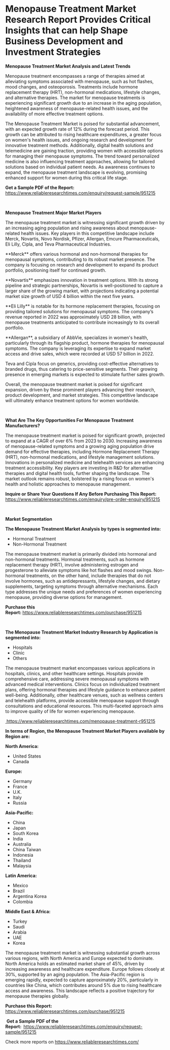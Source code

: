<p><h1>Menopause Treatment Market Research Report Provides Critical Insights that can help Shape Business Development and Investment Strategies</h1></p><p><strong>Menopause Treatment Market Analysis and Latest Trends</strong></p>
<p><p>Menopause treatment encompasses a range of therapies aimed at alleviating symptoms associated with menopause, such as hot flashes, mood changes, and osteoporosis. Treatments include hormone replacement therapy (HRT), non-hormonal medications, lifestyle changes, and alternative therapies. The market for menopause treatments is experiencing significant growth due to an increase in the aging population, heightened awareness of menopause-related health issues, and the availability of more effective treatment options.</p><p>The Menopause Treatment Market is poised for substantial advancement, with an expected growth rate of 12% during the forecast period. This growth can be attributed to rising healthcare expenditures, a greater focus on women's health issues, and ongoing research and development for innovative treatment methods. Additionally, digital health solutions and telemedicine are gaining traction, providing women with accessible options for managing their menopause symptoms. The trend toward personalized medicine is also influencing treatment approaches, allowing for tailored solutions based on individual patient needs. As awareness continues to expand, the menopause treatment landscape is evolving, promising enhanced support for women during this critical life stage.</p></p>
<p><strong>Get a Sample PDF of the Report:&nbsp;</strong> <a href="https://www.reliableresearchtimes.com/enquiry/request-sample/951215?utm_campaign=2733&utm_medium=2&utm_source=Github&utm_content=ia&utm_term=06032025&utm_id=menopause-treatment">https://www.reliableresearchtimes.com/enquiry/request-sample/951215</a></p>
<p>&nbsp;</p>
<p><strong>Menopause Treatment Major Market Players</strong></p>
<p><p>The menopause treatment market is witnessing significant growth driven by an increasing aging population and rising awareness about menopause-related health issues. Key players in this competitive landscape include Merck, Novartis, Novo Nordisk, Pfizer, Allergan, Emcure Pharmaceuticals, Eli Lilly, Cipla, and Teva Pharmaceutical Industries.</p><p>**Merck** offers various hormonal and non-hormonal therapies for menopausal symptoms, contributing to its robust market presence. The company is focusing on research and development to expand its product portfolio, positioning itself for continued growth.</p><p>**Novartis** emphasizes innovation in treatment options. With its strong pipeline and strategic partnerships, Novartis is well-positioned to capture a larger share of the growing market, with projections indicating a potential market size growth of USD 4 billion within the next five years.</p><p>**Eli Lilly** is notable for its hormone replacement therapies, focusing on providing tailored solutions for menopausal symptoms. The company’s revenue reported in 2022 was approximately USD 28 billion, with menopause treatments anticipated to contribute increasingly to its overall portfolio.</p><p>**Allergan**, a subsidiary of AbbVie, specializes in women's health, particularly through its flagship product, hormone therapies for menopausal symptoms. The company is leveraging its expertise to expand market access and drive sales, which were recorded at USD 57 billion in 2022. </p><p>Teva and Cipla focus on generics, providing cost-effective alternatives to branded drugs, thus catering to price-sensitive segments. Their growing presence in emerging markets is expected to stimulate further sales growth.</p><p>Overall, the menopause treatment market is poised for significant expansion, driven by these prominent players advancing their research, product development, and market strategies. This competitive landscape will ultimately enhance treatment options for women worldwide.</p></p>
<p>&nbsp;</p>
<p><strong>What Are The Key Opportunities For Menopause Treatment Manufacturers?</strong></p>
<p><p>The menopause treatment market is poised for significant growth, projected to expand at a CAGR of over 6% from 2023 to 2030. Increasing awareness of menopause-related symptoms and a growing aging population drive demand for effective therapies, including Hormone Replacement Therapy (HRT), non-hormonal medications, and lifestyle management solutions. Innovations in personalized medicine and telehealth services are enhancing treatment accessibility. Key players are investing in R&D for alternative therapies and digital health tools, further shaping the landscape. The market outlook remains robust, bolstered by a rising focus on women's health and holistic approaches to menopause management.</p></p>
<p><strong>Inquire or Share Your Questions If Any Before Purchasing This Report:</strong> <a href="https://www.reliableresearchtimes.com/enquiry/pre-order-enquiry/951215?utm_campaign=2733&utm_medium=2&utm_source=Github&utm_content=ia&utm_term=06032025&utm_id=menopause-treatment">https://www.reliableresearchtimes.com/enquiry/pre-order-enquiry/951215</a></p>
<p>&nbsp;</p>
<p><strong>Market Segmentation</strong></p>
<p><strong>The Menopause Treatment Market Analysis by types is segmented into:</strong></p>
<p><ul><li>Hormonal Treatment</li><li>Non-Hormonal Treatment</li></ul></p>
<p><p>The menopause treatment market is primarily divided into hormonal and non-hormonal treatments. Hormonal treatments, such as hormone replacement therapy (HRT), involve administering estrogen and progesterone to alleviate symptoms like hot flashes and mood swings. Non-hormonal treatments, on the other hand, include therapies that do not involve hormones, such as antidepressants, lifestyle changes, and dietary supplements, targeting symptoms through alternative mechanisms. Each type addresses the unique needs and preferences of women experiencing menopause, providing diverse options for management.</p></p>
<p><strong>Purchase this Report:&nbsp;</strong><a href="https://www.reliableresearchtimes.com/purchase/951215?utm_campaign=2733&utm_medium=2&utm_source=Github&utm_content=ia&utm_term=06032025&utm_id=menopause-treatment">https://www.reliableresearchtimes.com/purchase/951215</a></p>
<p>&nbsp;</p>
<p><strong>The Menopause Treatment Market Industry Research by Application is segmented into:</strong></p>
<p><ul><li>Hospitals</li><li>Clinic</li><li>Others</li></ul></p>
<p><p>The menopause treatment market encompasses various applications in hospitals, clinics, and other healthcare settings. Hospitals provide comprehensive care, addressing severe menopausal symptoms with advanced medical interventions. Clinics focus on individualized treatment plans, offering hormonal therapies and lifestyle guidance to enhance patient well-being. Additionally, other healthcare venues, such as wellness centers and telehealth platforms, provide accessible menopause support through consultations and educational resources. This multi-faceted approach aims to improve quality of life for women experiencing menopause.</p></p>
<p><a href="https://www.reliableresearchtimes.com/menopause-treatment-r951215?utm_campaign=2733&utm_medium=2&utm_source=Github&utm_content=ia&utm_term=06032025&utm_id=menopause-treatment">&nbsp;https://www.reliableresearchtimes.com/menopause-treatment-r951215</a></p>
<p><strong>In terms of Region, the Menopause Treatment Market Players available by Region are:</strong></p>
<p>
    <p> <strong> North America: </strong>
        <ul>
            <li>United States</li>
            <li>Canada</li>
        </ul>
        </p> 
    <p> <strong> Europe: </strong>
        <ul>
            <li>Germany</li>
            <li>France</li>
            <li>U.K.</li>
            <li>Italy</li>
            <li>Russia</li>
        </ul>
        </p> 
    <p> <strong> Asia-Pacific: </strong>
        <ul>
            <li>China</li>
            <li>Japan</li>
            <li>South Korea</li>
            <li>India</li>
            <li>Australia</li>
            <li>China Taiwan</li>
            <li>Indonesia</li>
            <li>Thailand</li>
            <li>Malaysia</li>
        </ul>
        </p> 
    <p> <strong> Latin America: </strong>
        <ul>
            <li>Mexico</li>
            <li>Brazil</li>
            <li>Argentina Korea</li>
            <li>Colombia</li>
        </ul>
        </p> 
    <p> <strong> Middle East & Africa: </strong>
        <ul>
            <li>Turkey</li>
            <li>Saudi</li>
            <li>Arabia</li>
            <li>UAE</li>
            <li>Korea</li>
        </ul>
    </p>
    </p>
<p><p>The menopause treatment market is witnessing substantial growth across various regions, with North America and Europe expected to dominate. North America holds an estimated market share of 45%, driven by increasing awareness and healthcare expenditure. Europe follows closely at 30%, supported by an aging population. The Asia-Pacific region is emerging rapidly, expected to capture approximately 20%, particularly in countries like China, which contributes around 5% due to rising healthcare access and awareness. This landscape reflects a positive trajectory for menopause therapies globally.</p></p>
<p><strong>Purchase this Report: </strong><a href="https://www.reliableresearchtimes.com/purchase/951215?utm_campaign=2733&utm_medium=2&utm_source=Github&utm_content=ia&utm_term=06032025&utm_id=menopause-treatment">https://www.reliableresearchtimes.com/purchase/951215</a></p>
<p>&nbsp;<strong>Get a Sample PDF of the Report:&nbsp;&nbsp;</strong><a href="https://www.reliableresearchtimes.com/enquiry/request-sample/951215?utm_campaign=2733&utm_medium=2&utm_source=Github&utm_content=ia&utm_term=06032025&utm_id=menopause-treatment">https://www.reliableresearchtimes.com/enquiry/request-sample/951215</a></p>
<p><strong></strong></p>
<p>Check more reports on <a href="https://www.reliableresearchtimes.com/?utm_campaign=2733&utm_medium=2&utm_source=Github&utm_content=ia&utm_term=06032025&utm_id=menopause-treatment">https://www.reliableresearchtimes.com/</a></p>